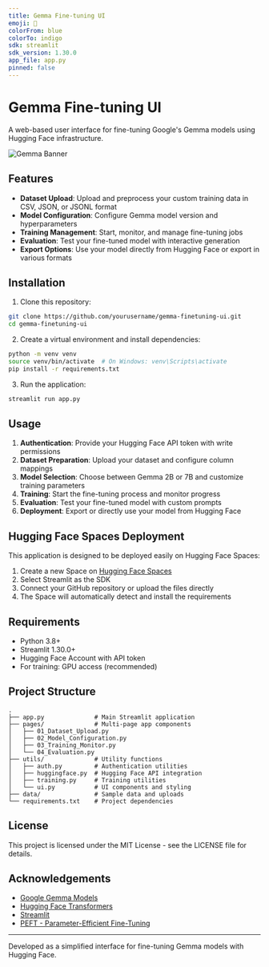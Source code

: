 ```yaml
---
title: Gemma Fine-tuning UI
emoji: 🤖
colorFrom: blue
colorTo: indigo
sdk: streamlit
sdk_version: 1.30.0
app_file: app.py
pinned: false
---
```


# Gemma Fine-tuning UI

A web-based user interface for fine-tuning Google's Gemma models using Hugging Face infrastructure.

![Gemma Banner](https://huggingface.co/datasets/huggingface/documentation-images/resolve/main/gemma-banner.png)

## Features

- **Dataset Upload**: Upload and preprocess your custom training data in CSV, JSON, or JSONL format
- **Model Configuration**: Configure Gemma model version and hyperparameters
- **Training Management**: Start, monitor, and manage fine-tuning jobs
- **Evaluation**: Test your fine-tuned model with interactive generation
- **Export Options**: Use your model directly from Hugging Face or export in various formats

## Installation

1. Clone this repository:
```bash
git clone https://github.com/yourusername/gemma-finetuning-ui.git
cd gemma-finetuning-ui
```

2. Create a virtual environment and install dependencies:
```bash
python -m venv venv
source venv/bin/activate  # On Windows: venv\Scripts\activate
pip install -r requirements.txt
```

3. Run the application:
```bash
streamlit run app.py
```

## Usage

1. **Authentication**: Provide your Hugging Face API token with write permissions
2. **Dataset Preparation**: Upload your dataset and configure column mappings
3. **Model Selection**: Choose between Gemma 2B or 7B and customize training parameters
4. **Training**: Start the fine-tuning process and monitor progress
5. **Evaluation**: Test your fine-tuned model with custom prompts
6. **Deployment**: Export or directly use your model from Hugging Face

## Hugging Face Spaces Deployment

This application is designed to be deployed easily on Hugging Face Spaces:

1. Create a new Space on [Hugging Face Spaces](https://huggingface.co/spaces)
2. Select Streamlit as the SDK
3. Connect your GitHub repository or upload the files directly
4. The Space will automatically detect and install the requirements

## Requirements

- Python 3.8+
- Streamlit 1.30.0+
- Hugging Face Account with API token
- For training: GPU access (recommended)

## Project Structure

```
.
├── app.py              # Main Streamlit application
├── pages/              # Multi-page app components
│   ├── 01_Dataset_Upload.py
│   ├── 02_Model_Configuration.py
│   ├── 03_Training_Monitor.py
│   └── 04_Evaluation.py
├── utils/              # Utility functions
│   ├── auth.py         # Authentication utilities
│   ├── huggingface.py  # Hugging Face API integration
│   ├── training.py     # Training utilities
│   └── ui.py           # UI components and styling
├── data/               # Sample data and uploads
└── requirements.txt    # Project dependencies
```

## License

This project is licensed under the MIT License - see the LICENSE file for details.

## Acknowledgements

- [Google Gemma Models](https://huggingface.co/google/gemma-7b)
- [Hugging Face Transformers](https://huggingface.co/docs/transformers/index)
- [Streamlit](https://streamlit.io/)
- [PEFT - Parameter-Efficient Fine-Tuning](https://github.com/huggingface/peft)

---

Developed as a simplified interface for fine-tuning Gemma models with Hugging Face. 